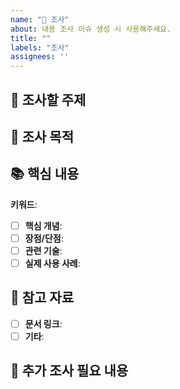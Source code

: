 ```yaml
---
name: "🚀 조사"
about: 내용 조사 이슈 생성 시 사용해주세요.
title: ""
labels: "조사"
assignees: ''
---
```


## 📝 조사할 주제
<!-- 조사할 주제를 간단하게 설명해주세요. -->

## 🎯 조사 목적
<!-- 조사를 통해 얻고자 하는 목표를 작성해주세요. 예: 기술 이해, 문제 해결 방안 모색 등 -->

## 📚 핵심 내용
**키워드**: <!-- 추가적인 조사를 위해 사용할 수 있는 키워드를 작성해주세요. -->
- [ ] **핵심 개념**: <!-- 주제와 관련된 주요 개념을 조사하여 간단히 정리해주세요. -->
- [ ] **장점/단점**: <!-- 조사 대상의 장점과 단점을 정리해주세요. -->
- [ ] **관련 기술**: <!-- 연관되거나 비슷한 기술 또는 개념이 있다면 작성해주세요. -->
- [ ] **실제 사용 사례**: <!-- 실제로 어떻게 사용되는지 사례가 있다면 작성해주세요. -->

## 🔗 참고 자료
- [ ] **문서 링크**: <!-- 공식 문서, 블로그 글, 유튜브 영상 등 유용한 자료의 링크를 첨부해주세요. -->
- [ ] **기타**: <!-- 그 외 참고할만한 자료가 있다면 작성해주세요. -->

## 📌 추가 조사 필요 내용
<!-- 추가로 조사해야 할 사항이나 의문점이 있다면 작성해주세요. -->
